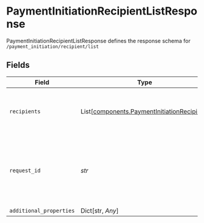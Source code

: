 # PaymentInitiationRecipientListResponse

PaymentInitiationRecipientListResponse defines the response schema for `/payment_initiation/recipient/list`


## Fields

| Field                                                                                                                                       | Type                                                                                                                                        | Required                                                                                                                                    | Description                                                                                                                                 |
| ------------------------------------------------------------------------------------------------------------------------------------------- | ------------------------------------------------------------------------------------------------------------------------------------------- | ------------------------------------------------------------------------------------------------------------------------------------------- | ------------------------------------------------------------------------------------------------------------------------------------------- |
| `recipients`                                                                                                                                | List[[components.PaymentInitiationRecipient](../../models/components/paymentinitiationrecipient.md)]                                        | :heavy_check_mark:                                                                                                                          | An array of payment recipients created for Payment Initiation                                                                               |
| `request_id`                                                                                                                                | *str*                                                                                                                                       | :heavy_check_mark:                                                                                                                          | A unique identifier for the request, which can be used for troubleshooting. This identifier, like all Plaid identifiers, is case sensitive. |
| `additional_properties`                                                                                                                     | Dict[str, *Any*]                                                                                                                            | :heavy_minus_sign:                                                                                                                          | N/A                                                                                                                                         |